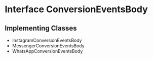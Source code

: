 

# Interface ConversionEventsBody

## Implementing Classes

* InstagramConversionEventsBody
* MessengerConversionEventsBody
* WhatsAppConversionEventsBody


